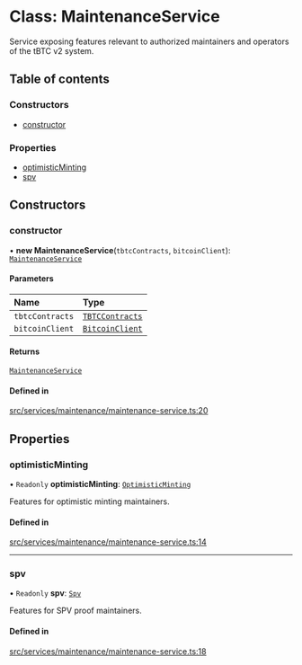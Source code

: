 # Class: MaintenanceService

Service exposing features relevant to authorized maintainers and
operators of the tBTC v2 system.

## Table of contents

### Constructors

- [constructor](MaintenanceService.md#constructor)

### Properties

- [optimisticMinting](MaintenanceService.md#optimisticminting)
- [spv](MaintenanceService.md#spv)

## Constructors

### constructor

• **new MaintenanceService**(`tbtcContracts`, `bitcoinClient`): [`MaintenanceService`](MaintenanceService.md)

#### Parameters

| Name | Type |
| :------ | :------ |
| `tbtcContracts` | [`TBTCContracts`](../README.md#tbtccontracts) |
| `bitcoinClient` | [`BitcoinClient`](../interfaces/BitcoinClient.md) |

#### Returns

[`MaintenanceService`](MaintenanceService.md)

#### Defined in

[src/services/maintenance/maintenance-service.ts:20](https://github.com/keep-network/tbtc-v2/blob/main/typescript/src/services/maintenance/maintenance-service.ts#L20)

## Properties

### optimisticMinting

• `Readonly` **optimisticMinting**: [`OptimisticMinting`](OptimisticMinting.md)

Features for optimistic minting maintainers.

#### Defined in

[src/services/maintenance/maintenance-service.ts:14](https://github.com/keep-network/tbtc-v2/blob/main/typescript/src/services/maintenance/maintenance-service.ts#L14)

___

### spv

• `Readonly` **spv**: [`Spv`](Spv.md)

Features for SPV proof maintainers.

#### Defined in

[src/services/maintenance/maintenance-service.ts:18](https://github.com/keep-network/tbtc-v2/blob/main/typescript/src/services/maintenance/maintenance-service.ts#L18)
